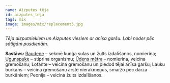```yaml
---
name: Aizputes tēja
id: aizputes_teja
tags: mix
image: images/mix/replacement3.jpg
---
```

*Tēja aizputniekiem un Aizputes viesiem ar anīsa garšu. Labi noder pēc sātīgām pusdienām.*

**Sastāvs:**
<a href="https://www.danga.lv/mono/#raudene">Raudene</a> – sekmē kuņģa sulas un žults izdalīšanos, nomierina;
<a href="https://www.danga.lv/mono/#ugunspuke">Ugunspuķe</a> – stiprina organismu;
<a href="https://www.danga.lv/mono/#udens_piparmetra">Ūdens mētra</a> – nomierina, veicina gremošanu;
Lofante – veicina gremošanu un piedod tējai anīsa garšu;
Lauku burkāns – veicina gremošanu ārstē nierakmeņus, smaržo pēc dārza burkāniem;
Peonija – veicina žults izdalīšanos.